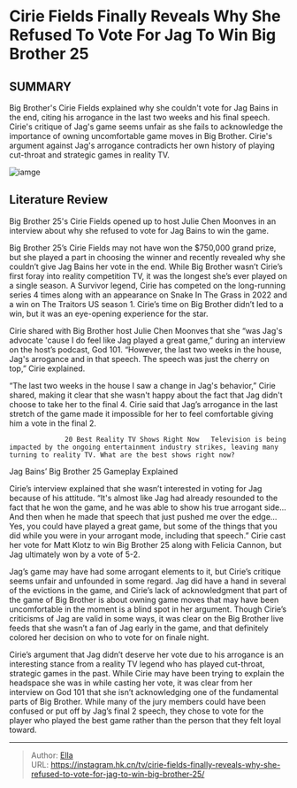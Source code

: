 # Cirie Fields Finally Reveals Why She Refused To Vote For Jag To Win Big Brother 25


## SUMMARY 



  Big Brother&#39;s Cirie Fields explained why she couldn&#39;t vote for Jag Bains in the end, citing his arrogance in the last two weeks and his final speech.   Cirie&#39;s critique of Jag&#39;s game seems unfair as she fails to acknowledge the importance of owning uncomfortable game moves in Big Brother.   Cirie&#39;s argument against Jag&#39;s arrogance contradicts her own history of playing cut-throat and strategic games in reality TV.  

![iamge](https://static1.srcdn.com/wordpress/wp-content/uploads/2023/12/cirie-fields-finally-reveals-why-she-refused-to-vote-for-jag-to-win-big-brother-25.jpg)

## Literature Review
Big Brother 25&#39;s Cirie Fields opened up to host Julie Chen Moonves in an interview about why she refused to vote for Jag Bains to win the game.




Big Brother 25’s Cirie Fields may not have won the $750,000 grand prize, but she played a part in choosing the winner and recently revealed why she couldn’t give Jag Bains her vote in the end. While Big Brother wasn’t Cirie’s first foray into reality competition TV, it was the longest she’s ever played on a single season. A Survivor legend, Cirie has competed on the long-running series 4 times along with an appearance on Snake In The Grass in 2022 and a win on The Traitors US season 1. Cirie’s time on Big Brother didn’t led to a win, but it was an eye-opening experience for the star.




Cirie shared with Big Brother host Julie Chen Moonves that she “was Jag&#39;s advocate &#39;cause I do feel like Jag played a great game,” during an interview on the host’s podcast, God 101. “However, the last two weeks in the house, Jag&#39;s arrogance and in that speech. The speech was just the cherry on top,” Cirie explained.


 

“The last two weeks in the house I saw a change in Jag&#39;s behavior,” Cirie shared, making it clear that she wasn&#39;t happy about the fact that Jag didn&#39;t choose to take her to the final 4. Cirie said that Jag’s arrogance in the last stretch of the game made it impossible for her to feel comfortable giving him a vote in the final 2.

                  20 Best Reality TV Shows Right Now   Television is being impacted by the ongoing entertainment industry strikes, leaving many turning to reality TV. What are the best shows right now?    





 Jag Bains’ Big Brother 25 Gameplay Explained 
          

Cirie’s interview explained that she wasn’t interested in voting for Jag because of his attitude. “It&#39;s almost like Jag had already resounded to the fact that he won the game, and he was able to show his true arrogant side…And then when he made that speech that just pushed me over the edge…Yes, you could have played a great game, but some of the things that you did while you were in your arrogant mode, including that speech.” Cirie cast her vote for Matt Klotz to win Big Brother 25 along with Felicia Cannon, but Jag ultimately won by a vote of 5-2.


 




Jag’s game may have had some arrogant elements to it, but Cirie’s critique seems unfair and unfounded in some regard. Jag did have a hand in several of the evictions in the game, and Cirie’s lack of acknowledgment that part of the game of Big Brother is about owning game moves that may have been uncomfortable in the moment is a blind spot in her argument. Though Cirie’s criticisms of Jag are valid in some ways, it was clear on the Big Brother live feeds that she wasn’t a fan of Jag early in the game, and that definitely colored her decision on who to vote for on finale night.

Cirie’s argument that Jag didn’t deserve her vote due to his arrogance is an interesting stance from a reality TV legend who has played cut-throat, strategic games in the past. While Cirie may have been trying to explain the headspace she was in while casting her vote, it was clear from her interview on God 101 that she isn’t acknowledging one of the fundamental parts of Big Brother. While many of the jury members could have been confused or put off by Jag’s final 2 speech, they chose to vote for the player who played the best game rather than the person that they felt loyal toward.






---

> Author: [Ella](https://instagram.hk.cn/)  
> URL: https://instagram.hk.cn/tv/cirie-fields-finally-reveals-why-she-refused-to-vote-for-jag-to-win-big-brother-25/  

